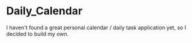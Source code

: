 # Daily_Calendar

I haven't found a great personal calendar / daily task application yet, so I decided to build my own.
